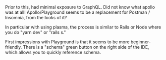 Prior to this, had minimal exposure to GraphQL. Did not know what apollo was at all! Apollo/Playground seems to be a replacement for Postman / Insomnia, from the looks of it? 

In particular with using plasma, the process is similar to Rails or Node where you do "yarn dev" or "rails s." 

First impressions with Playground is that it seems to be more beginner-friendly. There is a "schema" green button on the right side of the IDE, which allows you to quickly reference schema. 